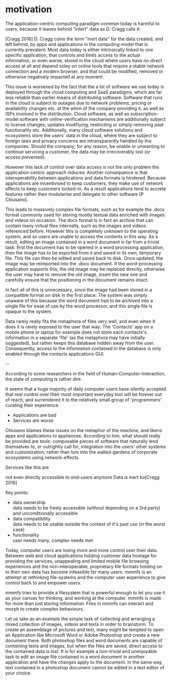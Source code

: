 # motivation
The application-centric computing paradigm common today is harmful to users,
because it leaves behind "intert" data as D. Cragg calls it:

[Cragg 2016]
D. Cragg coins the term "inert data" for the data created, and left behind, by apps and applications in the computing model that is currently prevalent:
Most data today is either intrinsically linked to one specific application, that controls and limits access to the actual information,
or even worse, stored in the cloud where users have no direct access at all and depend soley on online tools that require a stable network connection
and a modern browser, and that could be modified, removed or otherwise negatively impacted at any moment.

This issue is worsened by the fact that the a lot of software we use today is deployed through the cloud computing and SaaS paradigms,
which are far less reliable than earlier means of distributing software:
Software that runs in the cloud is subject to outages due to network problems,
pricing or availability changes etc. at the whim of the company providing it, as well as ISPs involved in the distribution.
Cloud software, as well as subscription-model software with online-verification mechanisms are additionally subject
to license changes, updates modifiying, restricting or simply removing past functionality etc.
Additionally, many cloud software solutions and ecosystems store the users' data in the cloud,
where they are subject to foreign laws and privacy concerns are intransparently handled by the companies.
Should the company, for any reason, be unable or unwanting to continue servicing a customer,
the data may be irrecoverably lost (or access prevented).

However this lack of control over data access is not the only problem the application-centric approach induces:
Another consequence is that interoperability between applications and data formats is hindered.
Because applications are incentivised to keep customers, they make use of network effects to keep customers locked-in.
As a result applications tend to accrete features rather then modularise and delegate to other software [P Chiusano].

This leads to massively complex file formats,
such as for example the .docx format commonly used for storing mostly
textual data enriched with images and videos on occasion.
The docx format is in fact an archive that can contain many virtual files internally,
such as the images and videos referenced before.
However this is completely unknown to the operating system,
and so users are unable to access the contents in this way.
As a result, editing an image contained in a word document is far from a trivial task:
first the document has to be opened in a word processing application,
then the image has to be exported from it and saved in its own, temporary file.
This file can then be edited and saved back to disk.
Once updated, the image may be reimported into the .docx document.
If the word-processing application supports this,
the old image may be replaced directly, otherwise the user may have to remove the old image,
insert the new one and carefully ensure that the positioning in the document remains intact.

In fact all of this is unnecessary, since the image had been stored in a compatible format on disk in the first place:
The system was simply unaware of this because the word document had to be archived into a single file
for ease of use by the word processor, and this single file is opaque to the system.

Data rarely really fits the metaphora of files very well,
and even when it does it is rarely exposed to the user that way:
The 'Contacts' app on a mobile phone or laptop for example does not store each contacts's information
in a separate 'file' (as the metaphora may have initially suggested),
but rather keeps this database hidden away from the user.
Consequently, access to the information contained in the database is only enabled through the contacts applications GUI.

--

According to some researchers in the field of Human-Computer-Interaction, the state of computing is rather dire.

It seems that a huge majority of daily computer users have silently accepted
that real control over their most important everyday tool will be forever out of reach,
and surrendered it to the relatively small group of 'programmers' curating their experience.

- Applications are bad
- Services are worse


Chiusano blames these issues on the metaphor of the *machine*, and likens apps and applications to appliances.
According to him, what should really be provided are *tools*:
composable pieces of software that naturally lend themselves to, or outrightly call for,
integration into the users' other systems and customization,
rather than lure into the walled-gardens of corporate ecosystems using network-effects.
 
Services like this are 

not even directly accessible to end-users anymore
Data is inert ko[Cragg 2016]

Key points:
- data ownership  
  data needs to be freely accessible (without depending on a 3rd party) and unconditionally accessible
- data compatibility  
  data needs to be usable outside the context of it's past use (in the worst case)
- functionality  
  user needs many, complex needs met


Today, computer users are losing more and more control over their data. Between web and cloud
applications holding customer data hostage for providing the services, unappealing and limited mobile file
browsing experiences and the non-interoperable, proprietary file formats holding on to their own data has
become infeasible for many users. mmmfs is an attempt at rethinking file-systems and the computer user
experience to give control back to and empower users.

mmmfs tries to provide a filesystem that is powerful enough to let you use it as your canvas for thinking,
and working at the computer.  mmmfs is made for more than just storing information. Files in mmmfs can interact
and morph to create complex behaviours.

Let us take as an example the simple task of collecting and arranging a mixed collection of images, videos
and texts in order to brainstorm. To create an assemblage of pictures and text, many might be tempted to open an
Application like Microsoft Word or Adobe Photoshop and create a new document there. Both photoshop files and
word documents are capable of containing texts and images, but when the files are saved, direct access to the
contained data is lost. It is for example a non-trivial and unenjoyable task to edit an image file contained
in a word document in another application and have the changes apply to the document. In the same way,
text contained in a photoshop document cannot be edited in a text editor of your choice.
